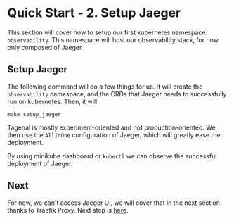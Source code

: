 # Quick Start - 2. Setup Jaeger

This section will cover how to setup our first kubernetes namespace: `observability`. This namespace will host our observability stack, for now only composed of Jaeger.

## Setup Jaeger

The following command will do a few things for us. It will create the `observability` namespace, and the CRDs that Jaeger needs to successfully run on kubernetes. Then, it will 

```
make setup_jaeger
```

Tagenal is mostly experiment-oriented and not production-oriented. We then use the `AllInOne` configuration of Jaeger, which will greatly ease the deployment.

By using minikube dashboard or `kubectl` we can observe the successful deployment of Jaeger.

## Next

For now, we can't access Jaeger UI, we will cover that in the next section thanks to Traefik Proxy. Next step is [here](./setup-traefik.md).

<!-- The next step is to run the APIs in our kubernetes cluster. Which is detailed [in the next section](./setup-apis.md). -->